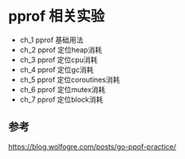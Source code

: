 # pprof 相关实验

- ch_1 pprof 基础用法
- ch_2 pprof 定位heap消耗
- ch_3 pprof 定位cpu消耗
- ch_4 pprof 定位gc消耗
- ch_5 pprof 定位coroutines消耗
- ch_6 pprof 定位mutex消耗
- ch_7 pprof 定位block消耗


## 参考
https://blog.wolfogre.com/posts/go-ppof-practice/